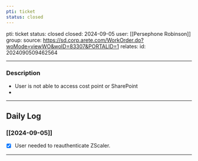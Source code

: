 ```yaml
---
pti: ticket
status: closed
---
```

pti: ticket 
status: closed
closed: 2024-09-05
user: [[Persephone Robinson]]
group: 
source: https://sd.corp.arete.com/WorkOrder.do?woMode=viewWO&woID=83307&PORTALID=1
relates: 
id: 2024090509462564

---
### Description
- User is not able to access cost point or SharePoint
-

---
## Daily Log
### [[2024-09-05]]
- [x] User needed to reauthenticate ZScaler.
---




